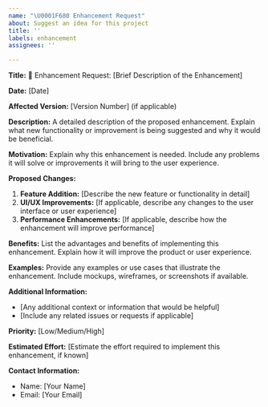 ```yaml
---
name: "\U0001F680 Enhancement Request"
about: Suggest an idea for this project
title: ''
labels: enhancement
assignees: ''

---
```


**Title:** 🚀 Enhancement Request: [Brief Description of the Enhancement]

**Date:** [Date]

**Affected Version:** [Version Number] (if applicable)

**Description:**
A detailed description of the proposed enhancement. Explain what new functionality or improvement is being suggested and why it would be beneficial.

**Motivation:**
Explain why this enhancement is needed. Include any problems it will solve or improvements it will bring to the user experience.

**Proposed Changes:**
1. **Feature Addition:** [Describe the new feature or functionality in detail]
2. **UI/UX Improvements:** [If applicable, describe any changes to the user interface or user experience]
3. **Performance Enhancements:** [If applicable, describe how the enhancement will improve performance]

**Benefits:**
List the advantages and benefits of implementing this enhancement. Explain how it will improve the product or user experience.

**Examples:**
Provide any examples or use cases that illustrate the enhancement. Include mockups, wireframes, or screenshots if available.

**Additional Information:**
- [Any additional context or information that would be helpful]
- [Include any related issues or requests if applicable]

**Priority:** [Low/Medium/High]

**Estimated Effort:** [Estimate the effort required to implement this enhancement, if known]

**Contact Information:**
- Name: [Your Name]
- Email: [Your Email]
